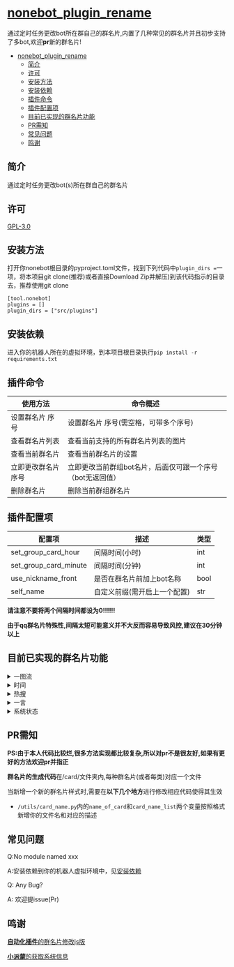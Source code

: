 # [nonebot_plugin_rename](https://github.com/forchannot/nonebot_plugin_rename)

通过定时任务更改bot所在群自己的群名片,内置了几种常见的群名片并且初步支持了多bot,欢迎**pr**新的群名片!
<!-- TOC -->
* [nonebot_plugin_rename](#nonebotpluginrename)
  * [简介](#简介)
  * [许可](#许可)
  * [安装方法](#安装方法)
  * [安装依赖](#安装依赖)
  * [插件命令](#插件命令)
  * [插件配置项](#插件配置项)
  * [目前已实现的群名片功能](#目前已实现的群名片功能)
  * [PR需知](#pr需知)
  * [常见问题](#常见问题)
  * [鸣谢](#鸣谢)
  <!-- TOC -->
## 简介

通过定时任务更改bot(s)所在群自己的群名片

## 许可

[GPL-3.0](https://github.com/forchannot/genshin_artifact/blob/main/LICENSE)

## 安装方法

打开你nonebot根目录的pyproject.toml文件，找到下列代码中`plugin_dirs =`一项，将本项目git clone(推荐)或者直接Download Zip并解压)到该代码指示的目录去，推荐使用git clone

```
[tool.nonebot]
plugins = []
plugin_dirs = ["src/plugins"]
```

## 安装依赖

进入你的机器人所在的虚拟环境，到本项目根目录执行`pip install -r requirements.txt`


## 插件命令

| 使用方法       | 命令概述                             |
|------------|----------------------------------|
| 设置群名片 序号   | 设置群名片 序号(需空格，可带多个序号)             |
| 查看群名片列表    | 查看当前支持的所有群名片列表的图片                |
| 查看当前群名片    | 查看当前群名片的设置                       |
| 立即更改群名片 序号 | 立即更改当前群组bot名片，后面仅可跟一个序号（bot无返回值） |
| 删除群名片      | 删除当前群组群名片                        |

## 插件配置项

| 配置项                   | 描述              | 类型   |
|-----------------------|-----------------|------|
| set_group_card_hour   | 间隔时间(小时)        | int  |
| set_group_card_minute | 间隔时间(分钟)        | int  |
| use_nickname_front    | 是否在群名片前加上bot名称  | bool |
| self_name             | 自定义前缀(需开启上一个配置) | str  |

**请注意不要将两个间隔时间都设为0!!!!!!**

**由于qq群名片特殊性,间隔太短可能意义并不大反而容易导致风控,建议在30分钟以上**

## 目前已实现的群名片功能
<details>
<summary>一图流</summary>
<img src="https://cdn.staticaly.com/gh/forchannot/mypicgo@main/20230418/image.1l16rm6rtbkw.jpg" alt="help">
</details>

<details>
<summary>时间</summary>
<pre>
-- 高考时间
-- 原神版本剩余时间
-- 北京时间
-- 古代计时制时间
</pre>
</details>

<details>
<summary>热搜</summary>
<pre>
-- B站热搜
-- 微博热搜
-- 抖音热搜
-- 百度热搜
-- 知乎热搜
-- 今日头条热搜
</pre>
</details>

<details>
<summary>一言</summary>
<pre>
-- 每日(次)一言
</pre>
</details>

<details>
<summary>系统状态</summary>
<pre>
-- 系统内存和cpu信息
-- Bot收发消息汇总
</pre>
</details>

## PR需知

**PS:由于本人代码比较烂,很多方法实现都比较复杂,所以对pr不是很友好,如果有更好的方法欢迎pr并指正**

**群名片的生成代码**在/card/文件夹内,每种群名片(或者每类)对应一个文件

当新增一个新的群名片样式时,需要在**以下几个地方**进行修改相应代码使得其生效

* `/utils/card_name.py`内的`name_of_card`和`card_name_list`两个变量按照格式新增你的文件名和对应的描述


## 常见问题

Q:No module named xxx

A:安装依赖到你的机器人虚拟环境中，见[安装依赖](#安装依赖)

Q: Any Bug?

A: 欢迎提issue(Pr)



## 鸣谢

[**自动化插件**的群名片修改js版](https://github.com/Nwflower/auto-plugin/tree/master/model/autoGroupName)

[**小派蒙**的获取系统信息](https://github.com/CMHopeSunshine/LittlePaimon/blob/Bot/LittlePaimon/utils/status.py)
